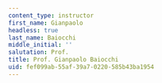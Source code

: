 ```yaml
---
content_type: instructor
first_name: Gianpaolo
headless: true
last_name: Baiocchi
middle_initial: ''
salutation: Prof.
title: Prof. Gianpaolo Baiocchi
uid: fef099ab-55af-39a7-0220-585b43ba1954
---
```

